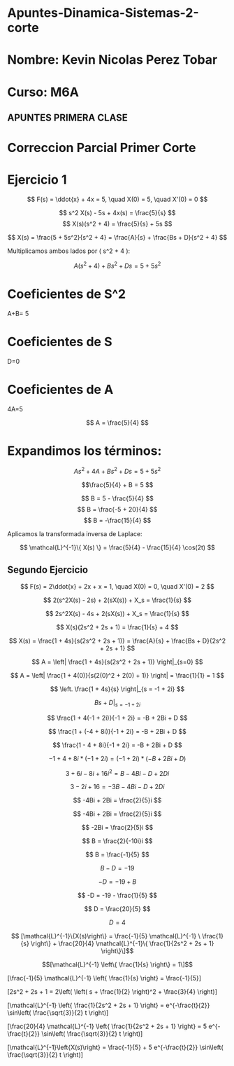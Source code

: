 # Apuntes-Dinamica-Sistemas-2-corte
# Nombre: Kevin Nicolas Perez Tobar
# Curso: M6A 
## APUNTES PRIMERA CLASE 
>>
# Correccion Parcial Primer Corte
# Ejercicio 1 
>>
$$
F(s) = \ddot{x} + 4x = 5, \quad X(0) = 5, \quad X'(0) = 0
$$
>>
$$
s^2 X(s) - 5s + 4x(s) = \frac{5}{s}
$$
$$
X(s)(s^2 + 4) = \frac{5}{s} + 5s
$$
>>
$$ X(s) = \frac{5 + 5s^2}{s^2 + 4} = \frac{A}{s} + \frac{Bs + D}{s^2 + 4} $$

Multiplicamos ambos lados por \( s^2 + 4 \):

$$ A(s^2 + 4) + Bs^2 + Ds = 5 + 5s^2 $$
>>
# Coeficientes de S^2
A+B= 5
# Coeficientes de S
D=0
# Coeficientes  de  A
4A=5
>>
$$ A = \frac{5}{4} $$
>>
# Expandimos los términos:
>>
$$ As^2 + 4A + Bs^2 + Ds = 5 + 5s^2 $$
>>

$$\frac{5}{4} + B = 5 $$

$$ B = 5 - \frac{5}{4} $$
$$ B = \frac{-5 + 20}{4} $$
$$ B = -\frac{15}{4} $$
>>
Aplicamos la transformada inversa de Laplace:
>>
$$ \mathcal{L}^{-1}\{ X(s) \} = \frac{5}{4} - \frac{15}{4} \cos(2t) $$
>>
## Segundo Ejercicio
>>
$$
F(s) = 2\ddot{x} + 2x + x = 1, \quad X(0) = 0, \quad X'(0) = 2
$$

$$
2(s^2X(s) - 2s) + 2(sX(s)) + X_s = \frac{1}{s}
$$

$$
2s^2X(s) - 4s + 2(sX(s)) + X_s = \frac{1}{s}
$$

$$
X(s)(2s^2 + 2s + 1) = \frac{1}{s} + 4
$$

$$
X(s) = \frac{1 + 4s}{s(2s^2 + 2s + 1)} = \frac{A}{s} + \frac{Bs + D}{2s^2 + 2s + 1}
$$

$$
A = \left| \frac{1 + 4s}{s(2s^2 + 2s + 1)} \right|_{s=0}
$$
>>
$$
A = \left| \frac{1 + 4(0)}{s(2(0)^2 + 2(0) + 1)} \right| = \frac{1}{1} = 1
$$

$$
\left. \frac{1 + 4s}{s} \right|_{s = -1 + 2i}
$$

$$
\left. Bs + D \right|_{s = -1 + 2i}
$$

$$
\frac{1 + 4(-1 + 2i)}{-1 + 2i} = -B + 2Bi + D
$$

$$
\frac{1 + (-4 + 8i)}{-1 + 2i} = -B + 2Bi + D
$$

$$
\frac{1 - 4 + 8i}{-1 + 2i} = -B + 2Bi + D
$$

$$
-1 + 4 + 8i \ast (-1 + 2i) = (-1 + 2i) \ast (-B + 2Bi + D)
$$

$$
3 + 6i - 8i + 16i^2 = B - 4Bi - D + 2Di
$$

$$
3 - 2i + 16 = -3B - 4Bi - D + 2Di
$$

$$
-4Bi + 2Bi = \frac{2}{5}i
$$

$$
-4Bi + 2Bi = \frac{2}{5}i
$$

$$
-2Bi = \frac{2}{5}i
$$

$$
B = \frac{2}{-10i}i
$$

$$
B = \frac{-1}{5}
$$

$$
B - D = -19
$$

$$
-D = -19 + B
$$

$$
-D = -19 - \frac{1}{5}
$$

$$
D = \frac{20}{5}
$$

$$
D = 4
$$
>>
>>
$$ [\mathcal{L}^{-1}\{X(s)\right\} = \frac{-1}{5} \mathcal{L}^{-1} \ \frac{1}{s} \right\} + \frac{20}{4} \mathcal{L}^{-1}\{ \frac{1}{2s^2 + 2s + 1} \right\}\]$$

$$[\mathcal{L}^{-1} \left\{ \frac{1}{s} \right\} = 1\]$$

[\frac{-1}{5} \mathcal{L}^{-1} \left\{ \frac{1}{s} \right\} = \frac{-1}{5}\]

\[2s^2 + 2s + 1 = 2\left( \left( s + \frac{1}{2} \right)^2 + \frac{3}{4} \right)\]

\[\mathcal{L}^{-1} \left\{ \frac{1}{2s^2 + 2s + 1} \right\} = e^{-\frac{t}{2}} \sin\left( \frac{\sqrt{3}}{2} t \right)\]

\[\frac{20}{4} \mathcal{L}^{-1} \left\{ \frac{1}{2s^2 + 2s + 1} \right\} = 5 e^{-\frac{t}{2}} \sin\left( \frac{\sqrt{3}}{2} t \right)\]

\[\mathcal{L}^{-1}\left\{X(s)\right\} = \frac{-1}{5} + 5 e^{-\frac{t}{2}} \sin\left( \frac{\sqrt{3}}{2} t \right)\]





